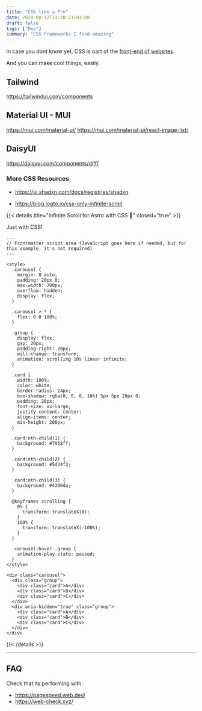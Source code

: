 ```yaml
---
title: "CSS like a Pro"
date: 2024-08-12T23:20:21+01:00
draft: false
tags: ["Dev"]
summary: "CSS Frameworks I find amazing"
---
```


In case you dont know yet, CSS is oart of the [front-end of websites](https://roadmap.sh/frontend).

And you can make cool things, easily.

## Tailwind

https://tailwindui.com/components

## Material UI - MUI

https://mui.com/material-ui/
https://mui.com/material-ui/react-image-list/

## DaisyUI

https://daisyui.com/components/diff/

### More CSS Resources

* https://ui.shadxn.com/docs/registries/shadxn

* https://blog.logto.io/css-only-infinite-scroll


{{< details title="Infinite Scroll for Astro with CSS 📌" closed="true" >}}

Just with CSS!

```astro
---
// Frontmatter script area (JavaScript goes here if needed, but for this example, it's not required)
---

<style>
  .carousel {
    margin: 0 auto;
    padding: 20px 0;
    max-width: 700px;
    overflow: hidden;
    display: flex;
  }

  .carousel > * {
    flex: 0 0 100%;
  }

  .group {
    display: flex;
    gap: 20px;
    padding-right: 20px;
    will-change: transform;
    animation: scrolling 10s linear infinite;
  }

  .card {
    width: 100%;
    color: white;
    border-radius: 24px;
    box-shadow: rgba(0, 0, 0, 10%) 5px 5px 20px 0;
    padding: 20px;
    font-size: xx-large;
    justify-content: center;
    align-items: center;
    min-height: 200px;
  }

  .card:nth-child(1) {
    background: #7958ff;
  }

  .card:nth-child(2) {
    background: #5d34f2;
  }

  .card:nth-child(3) {
    background: #4300da;
  }

  @keyframes scrolling {
    0% {
      transform: translateX(0);
    }
    100% {
      transform: translateX(-100%);
    }
  }

  .carousel:hover .group {
    animation-play-state: paused;
  }
</style>

<div class="carousel">
  <div class="group">
    <div class="card">A</div>
    <div class="card">B</div>
    <div class="card">C</div>
  </div>
  <div aria-hidden="true" class="group">
    <div class="card">A</div>
    <div class="card">B</div>
    <div class="card">C</div>
  </div>
</div>
```

{{< /details >}}

---

## FAQ

Check that its performing with:

* https://pagespeed.web.dev/
* https://web-check.xyz/
